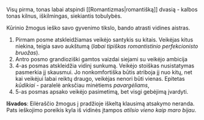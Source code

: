 Visų pirma, tonas labai atspindi [[Romantizmas|romantišką]] dvasią - kalbos tonas kilnus, iškilmingas, siekiantis tobulybės.

Kūrinio žmogus ieško savo gyvenimo tikslo, bando atrasti vidines aistras.

1. Pirmam posme atskleidžiamas veikėjo santykis su kitais. Veikėjas kitus niekina, teigia savo aukštumą (*labai tipiškas romantistinio perfekcionisto bruožas*). 
2. Antro posmo grandioziški gamtos vaizdai siejami su veikėjo ambicija
4. 4-as posmas atskleidžia vidinį sunkumą. Veikėjo stoiškas nusistatymas pasmerkia jį skausmui. Jo nonkomfortiška būtis atriboja jį nuo kitų, net kai veikėjui labai reiktų draugo, veikėjas nenori būti vienas. Epitetas *kūdikiai* - paralelė anksčiau minėtiems *pavargėliams*,
5. 5-as posmas apsako veikėjo pasimetimą, bet visgi gebėjimą įvardyti.

**Išvados**: Eilėraščio žmogus į pradžioje iškeltą klausimą atsakymo neranda. Pats ieškojimo poreikis kyla iš vidinės įtampos *atilsio vieno kaip maro bijau*.